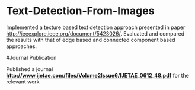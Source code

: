 # Text-Detection-From-Images

Implemented a texture based text detection approach presented in paper http://ieeexplore.ieee.org/document/5423026/.
Evaluated and compared the results with that of edge based and connected component based approaches.

#Journal Publication

Published a journal <b>http://www.ijetae.com/files/Volume2Issue6/IJETAE_0612_48.pdf</b> for the relevant work
